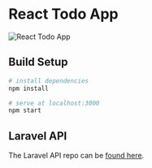 # React Todo App

![React Todo App](https://user-images.githubusercontent.com/4316355/40896619-028936a4-6784-11e8-8bad-1ef6537a1a12.png)


## Build Setup

``` bash
# install dependencies
npm install

# serve at localhost:3000
npm start
```

## Laravel API

The Laravel API repo can be [found here](https://github.com/drehimself/todo-laravel).
